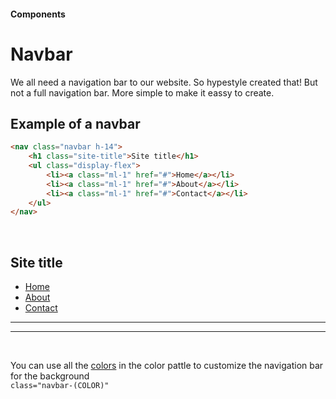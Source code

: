 #### Components

# Navbar

We all need a navigation bar to our website. So hypestyle created that! But not a full navigation bar. More simple to make it eassy to create.

## Example of a navbar

```html
<nav class="navbar h-14">
    <h1 class="site-title">Site title</h1>
    <ul class="display-flex">
        <li><a class="ml-1" href="#">Home</a></li>
        <li><a class="ml-1" href="#">About</a></li>
        <li><a class="ml-1" href="#">Contact</a></li>
    </ul>
</nav>
```

<br>
<nav class="navbar bs-lg h-14">
    <h1 class="site-title">Site title</h1>
    <ul class="display-flex">
        <li><a class="ml-1" href="#">Home</a></li>
        <li><a class="ml-1" href="#">About</a></li>
        <li><a class="ml-1" href="#">Contact</a></li>
    </ul>
</nav>

---

---

<br>

You can use all the [colors]("/guide/utilities/typography/text-color") in the color pattle to customize the navigation bar for the background
<br>
<code>class="navbar-(COLOR)"</code>